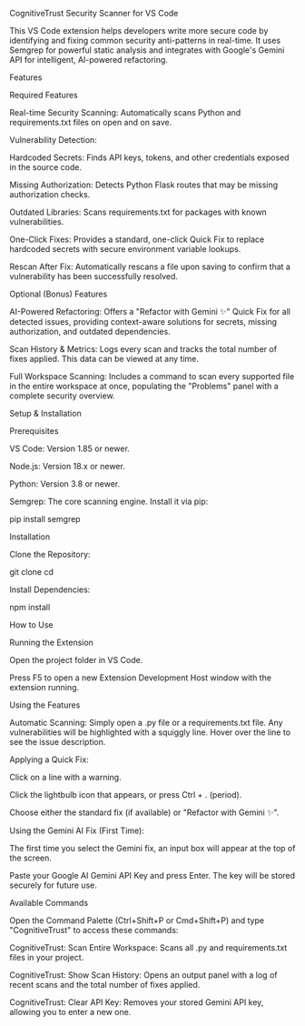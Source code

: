 CognitiveTrust Security Scanner for VS Code

This VS Code extension helps developers write more secure code by identifying and fixing common security anti-patterns in real-time. It uses Semgrep for powerful static analysis and integrates with Google's Gemini API for intelligent, AI-powered refactoring.

Features

Required Features

Real-time Security Scanning: Automatically scans Python and requirements.txt files on open and on save.

Vulnerability Detection:

Hardcoded Secrets: Finds API keys, tokens, and other credentials exposed in the source code.

Missing Authorization: Detects Python Flask routes that may be missing authorization checks.

Outdated Libraries: Scans requirements.txt for packages with known vulnerabilities.

One-Click Fixes: Provides a standard, one-click Quick Fix to replace hardcoded secrets with secure environment variable lookups.

Rescan After Fix: Automatically rescans a file upon saving to confirm that a vulnerability has been successfully resolved.

Optional (Bonus) Features

AI-Powered Refactoring: Offers a "Refactor with Gemini ✨" Quick Fix for all detected issues, providing context-aware solutions for secrets, missing authorization, and outdated dependencies.

Scan History & Metrics: Logs every scan and tracks the total number of fixes applied. This data can be viewed at any time.

Full Workspace Scanning: Includes a command to scan every supported file in the entire workspace at once, populating the "Problems" panel with a complete security overview.

Setup & Installation

Prerequisites

VS Code: Version 1.85 or newer.

Node.js: Version 18.x or newer.

Python: Version 3.8 or newer.

Semgrep: The core scanning engine. Install it via pip:

pip install semgrep


Installation

Clone the Repository:

git clone <your-repository-url>
cd <your-repository-directory>


Install Dependencies:

npm install


How to Use

Running the Extension

Open the project folder in VS Code.

Press F5 to open a new Extension Development Host window with the extension running.

Using the Features

Automatic Scanning: Simply open a .py file or a requirements.txt file. Any vulnerabilities will be highlighted with a squiggly line. Hover over the line to see the issue description.

Applying a Quick Fix:

Click on a line with a warning.

Click the lightbulb icon that appears, or press Ctrl + . (period).

Choose either the standard fix (if available) or "Refactor with Gemini ✨".

Using the Gemini AI Fix (First Time):

The first time you select the Gemini fix, an input box will appear at the top of the screen.

Paste your Google AI Gemini API Key and press Enter. The key will be stored securely for future use.

Available Commands

Open the Command Palette (Ctrl+Shift+P or Cmd+Shift+P) and type "CognitiveTrust" to access these commands:

CognitiveTrust: Scan Entire Workspace: Scans all .py and requirements.txt files in your project.

CognitiveTrust: Show Scan History: Opens an output panel with a log of recent scans and the total number of fixes applied.

CognitiveTrust: Clear API Key: Removes your stored Gemini API key, allowing you to enter a new one.
